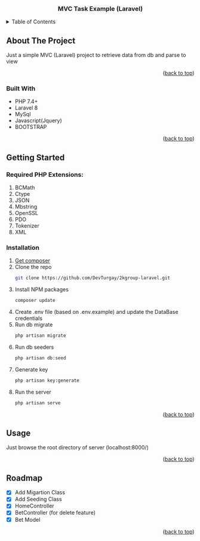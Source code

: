 <div id="top"></div>

<!--
*** Author: Turgay Ali
*** Date: 10.08.2021
-->



<!-- PROJECT LOGO -->
<br />
<div align="center">
  <h3 align="center">MVC Task Example (Laravel)</h3>
</div>



<!-- TABLE OF CONTENTS -->
<details>
  <summary>Table of Contents</summary>
  <ol>
    <li>
      <a href="#about-the-project">About The Project</a>
      <ul>
        <li><a href="#built-with">Built With</a></li>
      </ul>
    </li>
    <li>
      <a href="#getting-started">Getting Started</a>
      <ul>
        <li><a href="#required-php-extensions">Required PHP Extensions</a></li>
        <li><a href="#installation">Installation</a></li>
      </ul>
    </li>
    <li><a href="#usage">Usage</a></li>
    <li><a href="#roadmap">Roadmap</a></li>
  </ol>
</details>



<!-- ABOUT THE PROJECT -->
## About The Project

Just a simple MVC (Laravel) project to retrieve data from db and parse to view

<p align="right">(<a href="#top">back to top</a>)</p>



### Built With

* PHP 7.4+
* Laravel 8
* MySql
* Javascript(Jquery)
* BOOTSTRAP

<p align="right">(<a href="#top">back to top</a>)</p>



<!-- GETTING STARTED -->
## Getting Started


### Required PHP Extensions:
1. BCMath
2. Ctype
3. JSON
4. Mbstring
5. OpenSSL
6. PDO
7. Tokenizer
8. XML

### Installation

1. [Get composer](https://getcomposer.org/download/)
2. Clone the repo
   ```sh
   git clone https://github.com/DevTurgay/2kgroup-laravel.git
   ```
3. Install NPM packages
   ```sh
   composer update
   ```
4. Create .env file (based on .env.example) and update the DataBase credentials
5. Run db migrate
   ```sh
   php artisan migrate
   ```
6. Run db seeders
   ```sh
   php artisan db:seed
   ```
7. Generate key
   ```sh
   php artisan key:generate
   ```
8. Run the server
   ```sh
   php artisan serve
   ```

<p align="right">(<a href="#top">back to top</a>)</p>



<!-- USAGE EXAMPLES -->
## Usage

Just browse the root directory of server (localhost:8000/)

<p align="right">(<a href="#top">back to top</a>)</p>



<!-- ROADMAP -->
## Roadmap

- [x] Add Migartion Class
- [x] Add Seeding Class
- [x] HomeController
- [x] BetController (for delete feature)
- [x] Bet Model

<p align="right">(<a href="#top">back to top</a>)</p>
